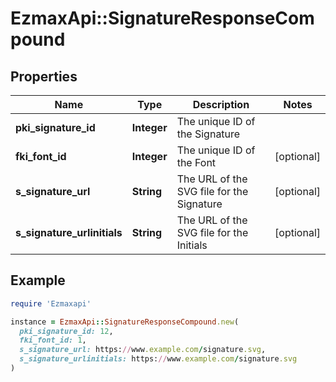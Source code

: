# EzmaxApi::SignatureResponseCompound

## Properties

| Name | Type | Description | Notes |
| ---- | ---- | ----------- | ----- |
| **pki_signature_id** | **Integer** | The unique ID of the Signature |  |
| **fki_font_id** | **Integer** | The unique ID of the Font | [optional] |
| **s_signature_url** | **String** | The URL of the SVG file for the Signature | [optional] |
| **s_signature_urlinitials** | **String** | The URL of the SVG file for the Initials | [optional] |

## Example

```ruby
require 'Ezmaxapi'

instance = EzmaxApi::SignatureResponseCompound.new(
  pki_signature_id: 12,
  fki_font_id: 1,
  s_signature_url: https://www.example.com/signature.svg,
  s_signature_urlinitials: https://www.example.com/signature.svg
)
```

